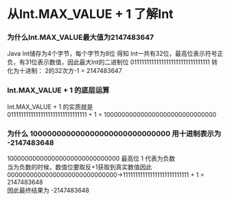 
# 从Int.MAX_VALUE + 1 了解Int
###  为什么Int.MAX_VALUE最大值为2147483647
Java Int储存为4个字节，每个字节为8位 得知 Int一共有32位，最高位表示符号正负，有31位表示数值，因此最大Int的二进制位 01111111111111111111111111111111 转化为十进制： 2的32次方-1 =  2147483647
### Int.MAX_VALUE + 1 的底层运算
Int.MAX_VALUE + 1 的实质就是  
01111111111111111111111111111111 + 1 = 100000000000000000000000000000
### 为什么 100000000000000000000000000000 用十进制表示为 -2147483648
100000000000000000000000000000 最高位 1 代表为负数  
当为负数的时候，数值位要取反+1获取到真实数值因此    
00000000000000000000000000000->111111111111111111111111111 + 1 = 2147483648  
因此最终结果为 -2147483648
